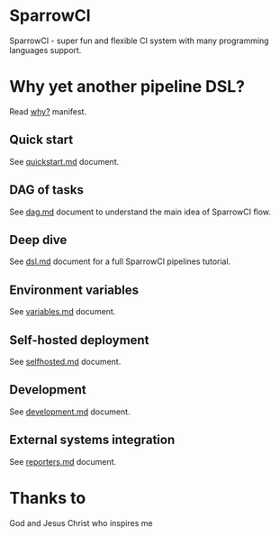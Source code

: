 # SparrowCI

SparrowCI - super fun and flexible CI system with many programming languages support.

# Why yet another pipeline DSL?

Read [why?](docs/why.md) manifest.

## Quick start

See [quickstart.md](docs/quickstart.md) document.

## DAG of tasks

See [dag.md](docs/dag.md) document to understand the main idea of SparrowCI flow.

## Deep dive

See [dsl.md](docs/dsl.md) document for a full SparrowCI pipelines tutorial.

## Environment variables

See [variables.md](docs/variables.md) document.

## Self-hosted deployment

See [selfhosted.md](docs/selfhosted.md) document.

## Development

See [development.md](docs/development.md) document.

## External systems integration

See [reporters.md](docs/reporters.md) document.

# Thanks to

God and Jesus Christ who inspires me
